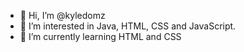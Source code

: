 - 👋 Hi, I’m @kyledomz
- 👀 I’m interested in Java, HTML, CSS and JavaScript.
- 🌱 I’m currently learning HTML and CSS
<!---
kyledomz/kyledomz is a ✨ special ✨ repository because its `README.md` (this file) appears on your GitHub profile.
You can click the Preview link to take a look at your changes.
--->
